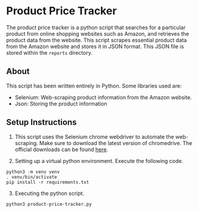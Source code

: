 # Product Price Tracker

The product price tracker is a python script that searches for a particular product from online shopping websites such as Amazon, and retrieves the product data from the website. This script scrapes essential product data from the Amazon website and stores it in JSON format. This JSON file is stored within the ```reports``` directory.

## About

This script has been written entirely in Python. Some libraries used are:

* Selenium: Web-scraping product information from the Amazon website.
* Json: Storing the product information

## Setup Instructions

1. This script uses the Selenium chrome webdriver to automate the web-scraping. Make sure to download the latest version of chromedrive. The official downloads can be found [here](https://chromedriver.chromium.org/downloads).

2. Setting up a virtual python environment. Execute the following code.
```buildoutcfg
python3 -m venv venv
. venv/bin/activate
pip install -r requirements.txt
```

3. Executing the python script.
```buildoutcfg
python3 product-price-tracker.py
```
